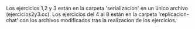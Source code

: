 Los ejercicios 1,2 y 3 están en la carpeta 'serializacion' en un único archivo (ejercicios2y3.cc).
Los ejercicios del 4 al 8 están en la carpeta 'replicacion-chat' con los archivos
modificados tras la realizacion de los ejercicios.
